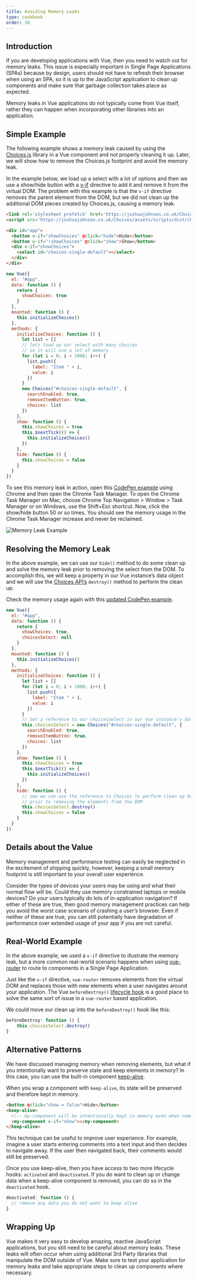 ```yaml
---
title: Avoiding Memory Leaks
type: cookbook
order: 10
---
```

## Introduction

If you are developing applications with Vue, then you need to watch out for memory leaks. This issue is especially important in Single Page Applications (SPAs) because by design, users should not have to refresh their browser when using an SPA, so it is up to the JavaScript application to clean up components and make sure that garbage collection takes place as expected.

Memory leaks in Vue applications do not typically come from Vue itself, rather they can happen when incorporating other libraries into an application.

## Simple Example

The following example shows a memory leak caused by using the [Choices.js](https://github.com/jshjohnson/Choices) library in a Vue component and not properly cleaning it up. Later, we will show how to remove the Choices.js footprint and avoid the memory leak.

In the example below, we load up a select with a lot of options and then we use a show/hide button with a [v-if](/v2/guide/conditional.html) directive to add it and remove it from the virtual DOM. The problem with this example is that the `v-if` directive removes the parent element from the DOM, but we did not clean up the additional DOM pieces created by Choices.js, causing a memory leak. 

```html
<link rel='stylesheet prefetch' href='https://joshuajohnson.co.uk/Choices/assets/styles/css/choices.min.css?version=3.0.3'>
<script src='https://joshuajohnson.co.uk/Choices/assets/scripts/dist/choices.min.js?version=3.0.3'></script>

<div id="app">
  <button v-if="showChoices" @click="hide">Hide</button>
  <button v-if="!showChoices" @click="show">Show</button>
  <div v-if="showChoices">
    <select id="choices-single-default"></select>
  </div>
</div>
```
```js
new Vue({
  el: "#app",
  data: function () {
    return {
      showChoices: true
    }
  },
  mounted: function () {
    this.initializeChoices()
  },
  methods: {
    initializeChoices: function () {
      let list = []
      // lets load up our select with many choices 
      // so it will use a lot of memory
      for (let i = 0; i < 1000; i++) {
        list.push({
          label: "Item " + i,
          value: i
        })
      }
      new Choices("#choices-single-default", {
        searchEnabled: true,
        removeItemButton: true,
        choices: list
      })
    },
    show: function () {
      this.showChoices = true
      this.$nextTick(() => {
        this.initializeChoices()
      })
    },
    hide: function () {
      this.showChoices = false
    }
  }
})
```
To see this memory leak in action, open this [CodePen example](https://codepen.io/freeman-g/pen/qobpxo) using Chrome and then open the Chrome Task Manager. To open the Chrome Task Manager on Mac, choose Chrome Top Navigation > Window > Task Manager or on Windows, use the Shift+Esc shortcut. Now, click the show/hide button 50 or so times. You should see the memory usage in the Chrome Task Manager increase and never be reclaimed.

![Memory Leak Example](/images/memory-leak-example.png)

## Resolving the Memory Leak

In the above example, we can use our `hide()` method to do some clean up and solve the memory leak prior to removing the select from the DOM. To accomplish this, we will keep a property in our Vue instance’s data object and we will use the [Choices API’s](https://github.com/jshjohnson/Choices) `destroy()` method to perform the clean up.

Check the memory usage again with this [updated CodePen example](https://codepen.io/freeman-g/pen/mxWMor).

```js
new Vue({
  el: "#app",
  data: function () {
    return {
      showChoices: true,
      choicesSelect: null
    }
  },
  mounted: function () {
    this.initializeChoices()
  },
  methods: {
    initializeChoices: function () {
      let list = []
      for (let i = 0; i < 1000; i++) {
        list.push({
          label: "Item " + i,
          value: i
        })
      }
      // Set a reference to our choicesSelect in our Vue instance's data object
      this.choicesSelect = new Choices("#choices-single-default", {
        searchEnabled: true,
        removeItemButton: true,
        choices: list
      })
    },
    show: function () {
      this.showChoices = true
      this.$nextTick(() => {
        this.initializeChoices()
      })
    },
    hide: function () {
      // now we can use the reference to Choices to perform clean up here 
      // prior to removing the elements from the DOM
      this.choicesSelect.destroy()
      this.showChoices = false
    }
  }
})
```

## Details about the Value

Memory management and performance testing can easily be neglected in the excitement of shipping quickly, however, keeping a small memory footprint is still important to your overall user experience. 

Consider the types of devices your users may be using and what their normal flow will be. Could they use memory constrained laptops or mobile devices? Do your users typically do lots of in-application navigation? If either of these are true, then good memory management practices can help you avoid the worst case scenario of crashing a user’s browser. Even if neither of these are true, you can still potentially have degradation of performance over extended usage of your app if you are not careful.

## Real-World Example

In the above example, we used a `v-if` directive to illustrate the memory leak, but a more common real-world scenario happens when using [vue-router](https://router.vuejs.org/en/) to route to components in a Single Page Application.

Just like the `v-if` directive, `vue-router` removes elements from the virtual DOM and replaces those with new elements when a user navigates around your application. The Vue `beforeDestroy()` [lifecycle hook](/v2/guide/instance.html#Lifecycle-Diagram) is a good place to solve the same sort of issue in a `vue-router` based application.

We could move our clean up into the `beforeDestroy()` hook like this:

```js
beforeDestroy: function () {
    this.choicesSelect.destroy()
}
```

## Alternative Patterns

We have discussed managing memory when removing elements, but what if you intentionally want to preserve state and keep elements in memory? In this case, you can use the built-in component [keep-alive](/v2/api/#keep-alive).

When you wrap a component with `keep-alive`, its state will be preserved and therefore kept in memory.

```html
<button @click="show = false">Hide</button>
<keep-alive>
  <!-- my-component will be intentionally kept in memory even when removed -->
  <my-component v-if="show"></my-component>
</keep-alive>
```
This technique can be useful to improve user experience. For example, imagine a user starts entering comments into a text input and then decides to navigate away. If the user then navigated back, their comments would still be preserved.

Once you use keep-alive, then you have access to two more lifecycle hooks: `activated` and `deactivated`. If you do want to clean up or change data when a keep-alive component is removed, you can do so in the `deactivated` hook.

```js
deactivated: function () {
  // remove any data you do not want to keep alive
}
```

## Wrapping Up

Vue makes it very easy to develop amazing, reactive JavaScript applications, but you still need to be careful about memory leaks. These leaks will often occur when using additional 3rd Party libraries that manipulate the DOM outside of Vue. Make sure to test your application for memory leaks and take appropriate steps to clean up components where necessary.
